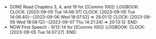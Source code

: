 - DONE Read Chapters 3, 4, and 19 for [[Comms 100]]
  :LOGBOOK:
  CLOCK: [2023-09-05 Tue 14:06:37]
  CLOCK: [2023-09-05 Tue 14:06:40]--[2023-09-06 Wed 18:07:52] =>  28:01:12
  CLOCK: [2023-09-06 Wed 18:08:12]--[2023-09-07 Thu 14:21:24] =>  20:13:12
  :END:
- NOW First Speech - 9/12-14 for [[Comms 100]]
  :LOGBOOK:
  CLOCK: [2023-09-05 Tue 14:07:27]
  :END: